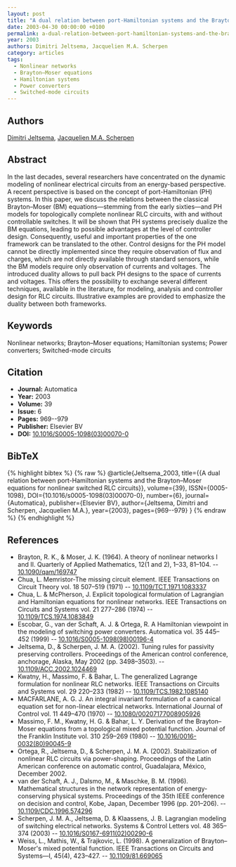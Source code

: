 ```yaml
---
layout: post
title: "A dual relation between port-Hamiltonian systems and the Brayton–Moser equations for nonlinear switched RLC circuits"
date: 2003-04-30 00:00:00 +0100
permalink: a-dual-relation-between-port-hamiltonian-systems-and-the-brayton-moser-equations-for-nonlinear-switched-rlc-circuits
year: 2003
authors: Dimitri Jeltsema, Jacquelien M.A. Scherpen
category: articles
tags:
  - Nonlinear networks
  - Brayton–Moser equations
  - Hamiltonian systems
  - Power converters
  - Switched-mode circuits
---
```

 
## Authors
[Dimitri Jeltsema](authors/dimitri-jeltsema), [Jacquelien M.A. Scherpen](authors/jacquelien-m-a-scherpen)
 
## Abstract
In the last decades, several researchers have concentrated on the dynamic modeling of nonlinear electrical circuits from an energy-based perspective. A recent perspective is based on the concept of port-Hamiltonian (PH) systems. In this paper, we discuss the relations between the classical Brayton–Moser (BM) equations—stemming from the early sixties—and PH models for topologically complete nonlinear RLC circuits, with and without controllable switches. It will be shown that PH systems precisely dualize the BM equations, leading to possible advantages at the level of controller design. Consequently, useful and important properties of the one framework can be translated to the other. Control designs for the PH model cannot be directly implemented since they require observation of flux and charges, which are not directly available through standard sensors, while the BM models require only observation of currents and voltages. The introduced duality allows to pull back PH designs to the space of currents and voltages. This offers the possibility to exchange several different techniques, available in the literature, for modeling, analysis and controller design for RLC circuits. Illustrative examples are provided to emphasize the duality between both frameworks.
 
## Keywords
Nonlinear networks; Brayton–Moser equations; Hamiltonian systems; Power converters; Switched-mode circuits
 
## Citation
- **Journal:** Automatica
- **Year:** 2003
- **Volume:** 39
- **Issue:** 6
- **Pages:** 969--979
- **Publisher:** Elsevier BV
- **DOI:** [10.1016/S0005-1098(03)00070-0](https://doi.org/10.1016/S0005-1098(03)00070-0)
 
## BibTeX
{% highlight bibtex %}
{% raw %}
@article{Jeltsema_2003,
  title={{A dual relation between port-Hamiltonian systems and the Brayton–Moser equations for nonlinear switched RLC circuits}},
  volume={39},
  ISSN={0005-1098},
  DOI={10.1016/s0005-1098(03)00070-0},
  number={6},
  journal={Automatica},
  publisher={Elsevier BV},
  author={Jeltsema, Dimitri and Scherpen, Jacquelien M.A.},
  year={2003},
  pages={969--979}
}
{% endraw %}
{% endhighlight %}
 
## References
- Brayton, R. K., & Moser, J. K. (1964). A theory of nonlinear networks I and II. Quarterly of Applied Mathematics, 12(1 and 2), 1–33, 81–104. -- [10.1090/qam/169747](https://doi.org/10.1090/qam/169747)
- Chua, L. Memristor-The missing circuit element. IEEE Transactions on Circuit Theory vol. 18 507–519 (1971) -- [10.1109/TCT.1971.1083337](https://doi.org/10.1109/TCT.1971.1083337)
- Chua, L. & McPherson, J. Explicit topological formulation of Lagrangian and Hamiltonian equations for nonlinear networks. IEEE Transactions on Circuits and Systems vol. 21 277–286 (1974) -- [10.1109/TCS.1974.1083849](https://doi.org/10.1109/TCS.1974.1083849)
- Escobar, G., van der Schaft, A. J. & Ortega, R. A Hamiltonian viewpoint in the modeling of switching power converters. Automatica vol. 35 445–452 (1999) -- [10.1016/S0005-1098(98)00196-4](https://doi.org/10.1016/S0005-1098(98)00196-4)
- Jeltsema, D., & Scherpen, J. M. A. (2002). Tuning rules for passivity preserving controllers. Proceedings of the American control conference, anchorage, Alaska, May 2002 (pp. 3498–3503). -- [10.1109/ACC.2002.1024469](https://doi.org/10.1109/ACC.2002.1024469)
- Kwatny, H., Massimo, F. & Bahar, L. The generalized Lagrange formulation for nonlinear RLC networks. IEEE Transactions on Circuits and Systems vol. 29 220–233 (1982) -- [10.1109/TCS.1982.1085140](https://doi.org/10.1109/TCS.1982.1085140)
- MACFARLANE, A. G. J. An integral invariant formulation of a canonical equation set for non-linear electrical networks. International Journal of Control vol. 11 449–470 (1970) -- [10.1080/00207177008905926](https://doi.org/10.1080/00207177008905926)
- Massimo, F. M., Kwatny, H. G. & Bahar, L. Y. Derivation of the Brayton–Moser equations from a topological mixed potential function. Journal of the Franklin Institute vol. 310 259–269 (1980) -- [10.1016/0016-0032(80)90045-9](https://doi.org/10.1016/0016-0032(80)90045-9)
- Ortega, R., Jeltsema, D., & Scherpen, J. M. A. (2002). Stabilization of nonlinear RLC circuits via power-shaping. Proceedings of the Latin American conference on automatic control, Guadalajara, México, December 2002.
- van der Schaft, A. J., Dalsmo, M., & Maschke, B. M. (1996). Mathematical structures in the network representation of energy-conserving physical systems. Proceedings of the 35th IEEE conference on decision and control, Kobe, Japan, December 1996 (pp. 201–206). -- [10.1109/CDC.1996.574296](https://doi.org/10.1109/CDC.1996.574296)
- Scherpen, J. M. A., Jeltsema, D. & Klaassens, J. B. Lagrangian modeling of switching electrical networks. Systems &amp; Control Letters vol. 48 365–374 (2003) -- [10.1016/S0167-6911(02)00290-6](https://doi.org/10.1016/S0167-6911(02)00290-6)
- Weiss, L., Mathis, W., & Trajkovic, L. (1998). A generalization of Brayton–Moser's mixed potential function. IEEE Transactions on Circuits and Systems—I, 45(4), 423–427. -- [10.1109/81.669065](https://doi.org/10.1109/81.669065)

